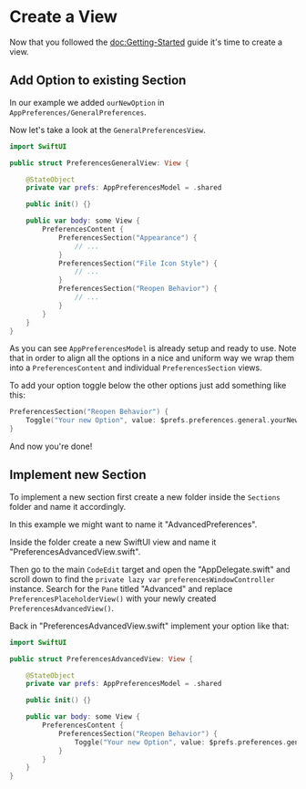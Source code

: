# Create a View

Now that you followed the <doc:Getting-Started> guide it's time to create a view.

## Add Option to existing Section

In our example we added `ourNewOption` in ``AppPreferences/GeneralPreferences``.

Now let's take a look at the ``GeneralPreferencesView``.

```swift
import SwiftUI

public struct PreferencesGeneralView: View {

    @StateObject
    private var prefs: AppPreferencesModel = .shared

    public init() {}

    public var body: some View {
        PreferencesContent {
            PreferencesSection("Appearance") {
                // ...
            }
            PreferencesSection("File Icon Style") {
                // ...
            }
            PreferencesSection("Reopen Behavior") {
                // ...
            }
        }
    }
}
```

As you can see ``AppPreferencesModel`` is already setup and ready to use.
Note that in order to align all the options in a nice and uniform way we wrap them into a
``PreferencesContent`` and individual ``PreferencesSection`` views.

To add your option toggle below the other options just add something like this:

```swift
PreferencesSection("Reopen Behavior") {
    Toggle("Your new Option", value: $prefs.preferences.general.yourNewOption)
}
```

And now you're done!

## Implement new Section

To implement a new section first create a new folder inside the `Sections` folder and name it accordingly.

In this example we might want to name it "AdvancedPreferences".

Inside the folder create a new SwiftUI view and name it "PreferencesAdvancedView.swift".

Then go to the main `CodeEdit` target and open the "AppDelegate.swift" and scroll down to find the `private lazy var preferencesWindowController` instance. Search for the `Pane` titled "Advanced" and replace `PreferencesPlaceholderView()` with your newly created `PreferencesAdvancedView()`.

Back in "PreferencesAdvancedView.swift" implement your option like that:

```swift
import SwiftUI

public struct PreferencesAdvancedView: View {

    @StateObject
    private var prefs: AppPreferencesModel = .shared

    public init() {}

    public var body: some View {
        PreferencesContent {
            PreferencesSection("Reopen Behavior") {
                Toggle("Your new Option", value: $prefs.preferences.general.yourNewOption)
            }
        }
    }
}
```

